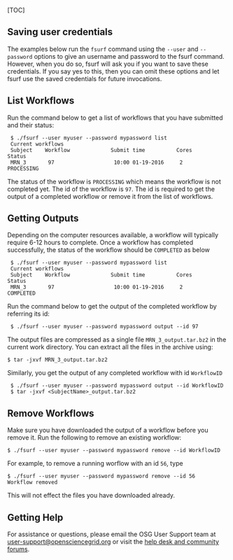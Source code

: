 [title]: - "Managing your workflows and output files"
[TOC]
 
## Saving user credentials
The examples below run the `fsurf` command using the `--user` and `--password` options to give an username and password to the fsurf command.  However, when you do so, fsurf will ask you if you want to save these credentials.  If you say yes to this, then you can omit these options and let fsurf use the saved credentials for future invocations.

##  List Workflows

Run the command below to get a list of workflows that you have submitted and their status:

     $ ./fsurf --user myuser --password mypassword list 
     Current workflows
     Subject    Workflow             Submit time          Cores          Status
     MRN_3       97                   10:00 01-19-2016     2              PROCESSING

The status of the workflow is `PROCESSING` which means the workflow is not completed yet.  The 
id of the workflow is `97`.  The id is required to get the output of a completed workflow or remove it from 
the list of workflows. 

##  Getting Outputs

Depending on the computer resources available, a workflow will typically require 6-12 hours to complete. 
Once a workflow has completed successfully, the status of the workflow should be `COMPLETED` as below

     $ ./fsurf --user myuser --password mypassword list
     Current workflows
     Subject    Workflow             Submit time          Cores           Status    
     MRN_3       97                   10:00 01-19-2016     2               COMPLETED   

Run the command below to get the output of the completed workflow by referring its id:
 
     $ ./fsurf --user myuser --password mypassword output --id 97 

The output files are compressed as a single file `MRN_3_output.tar.bz2` in the current work 
directory. You can extract all the files in the archive using: 

    $ tar -jxvf MRN_3_output.tar.bz2
 
 Similarly, you get the output of any completed  workflow with id `WorkflowID` 
 
     $ ./fsurf --user myuser --password mypassword output --id WorkflowID  
     $ tar -jxvf <SubjectName>_output.tar.bz2

##  Remove Workflows

Make sure you have downloaded the output of a workflow before you remove it.  Run the following to remove an 
existing workflow:
   
    $ ./fsurf --user myuser --password mypassword remove --id WorkflowID 

For example, to remove a running worflow with an id `56`, type

    $ ./fsurf --user myuser --password mypassword remove --id 56 
    Workflow removed

This will not effect the files you have downloaded already. 

## Getting Help 
For assistance or questions, please email the OSG User Support team  at [user-support@opensciencegrid.org](mailto:user-support@opensciencegrid.org) or visit the [help desk and community forums](http://support.opensciencegrid.org).



